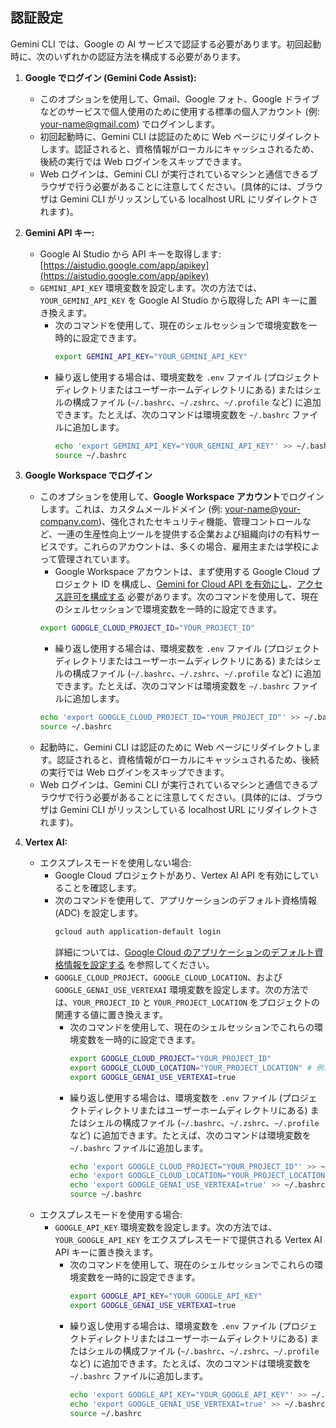 ## 認証設定

Gemini CLI では、Google の AI サービスで認証する必要があります。初回起動時に、次のいずれかの認証方法を構成する必要があります。

1.  **Google でログイン (Gemini Code Assist):**

    - このオプションを使用して、Gmail、Google フォト、Google ドライブなどのサービスで個人使用のために使用する標準の個人アカウント (例: your-name@gmail.com) でログインします。
    - 初回起動時に、Gemini CLI は認証のために Web ページにリダイレクトします。認証されると、資格情報がローカルにキャッシュされるため、後続の実行では Web ログインをスキップできます。
    - Web ログインは、Gemini CLI が実行されているマシンと通信できるブラウザで行う必要があることに注意してください。(具体的には、ブラウザは Gemini CLI がリッスンしている localhost URL にリダイレクトされます)。

2.  **Gemini API キー:**

    - Google AI Studio から API キーを取得します: [https://aistudio.google.com/app/apikey](https://aistudio.google.com/app/apikey)
    - `GEMINI_API_KEY` 環境変数を設定します。次の方法では、`YOUR_GEMINI_API_KEY` を Google AI Studio から取得した API キーに置き換えます。
      - 次のコマンドを使用して、現在のシェルセッションで環境変数を一時的に設定できます。
        ```bash
        export GEMINI_API_KEY="YOUR_GEMINI_API_KEY"
        ```
      - 繰り返し使用する場合は、環境変数を `.env` ファイル (プロジェクトディレクトリまたはユーザーホームディレクトリにある) またはシェルの構成ファイル (`~/.bashrc`、`~/.zshrc`、`~/.profile` など) に追加できます。たとえば、次のコマンドは環境変数を `~/.bashrc` ファイルに追加します。
        ```bash
        echo 'export GEMINI_API_KEY="YOUR_GEMINI_API_KEY"' >> ~/.bashrc
        source ~/.bashrc
        ```

3.  **Google Workspace でログイン**

    - このオプションを使用して、**Google Workspace アカウント**でログインします。これは、カスタムメールドメイン (例: your-name@your-company.com)、強化されたセキュリティ機能、管理コントロールなど、一連の生産性向上ツールを提供する企業および組織向けの有料サービスです。これらのアカウントは、多くの場合、雇用主または学校によって管理されています。
      - Google Workspace アカウントは、まず使用する Google Cloud プロジェクト ID を構成し、[Gemini for Cloud API を有効にし](https://cloud.google.com/gemini/docs/discover/set-up-gemini#enable-api)、[アクセス許可を構成する](https://cloud.google.com/gemini/docs/discover/set-up-gemini#grant-iam) 必要があります。次のコマンドを使用して、現在のシェルセッションで環境変数を一時的に設定できます。
      ```bash
      export GOOGLE_CLOUD_PROJECT_ID="YOUR_PROJECT_ID"
      ```
      - 繰り返し使用する場合は、環境変数を `.env` ファイル (プロジェクトディレクトリまたはユーザーホームディレクトリにある) またはシェルの構成ファイル (`~/.bashrc`、`~/.zshrc`、`~/.profile` など) に追加できます。たとえば、次のコマンドは環境変数を `~/.bashrc` ファイルに追加します。
      ```bash
      echo 'export GOOGLE_CLOUD_PROJECT_ID="YOUR_PROJECT_ID"' >> ~/.bashrc
      source ~/.bashrc
      ```
    - 起動時に、Gemini CLI は認証のために Web ページにリダイレクトします。認証されると、資格情報がローカルにキャッシュされるため、後続の実行では Web ログインをスキップできます。
    - Web ログインは、Gemini CLI が実行されているマシンと通信できるブラウザで行う必要があることに注意してください。(具体的には、ブラウザは Gemini CLI がリッスンしている localhost URL にリダイレクトされます)。

4.  **Vertex AI:**
    - エクスプレスモードを使用しない場合:
      - Google Cloud プロジェクトがあり、Vertex AI API を有効にしていることを確認します。
      - 次のコマンドを使用して、アプリケーションのデフォルト資格情報 (ADC) を設定します。
        ```bash
        gcloud auth application-default login
        ```
        詳細については、[Google Cloud のアプリケーションのデフォルト資格情報を設定する](https://cloud.google.com/docs/authentication/provide-credentials-adc) を参照してください。
      - `GOOGLE_CLOUD_PROJECT`、`GOOGLE_CLOUD_LOCATION`、および `GOOGLE_GENAI_USE_VERTEXAI` 環境変数を設定します。次の方法では、`YOUR_PROJECT_ID` と `YOUR_PROJECT_LOCATION` をプロジェクトの関連する値に置き換えます。
        - 次のコマンドを使用して、現在のシェルセッションでこれらの環境変数を一時的に設定できます。
          ```bash
          export GOOGLE_CLOUD_PROJECT="YOUR_PROJECT_ID"
          export GOOGLE_CLOUD_LOCATION="YOUR_PROJECT_LOCATION" # 例: us-central1
          export GOOGLE_GENAI_USE_VERTEXAI=true
          ```
        - 繰り返し使用する場合は、環境変数を `.env` ファイル (プロジェクトディレクトリまたはユーザーホームディレクトリにある) またはシェルの構成ファイル (`~/.bashrc`、`~/.zshrc`、`~/.profile` など) に追加できます。たとえば、次のコマンドは環境変数を `~/.bashrc` ファイルに追加します。
          ```bash
          echo 'export GOOGLE_CLOUD_PROJECT="YOUR_PROJECT_ID"' >> ~/.bashrc
          echo 'export GOOGLE_CLOUD_LOCATION="YOUR_PROJECT_LOCATION"' >> ~/.bashrc
          echo 'export GOOGLE_GENAI_USE_VERTEXAI=true' >> ~/.bashrc
          source ~/.bashrc
          ```
    - エクスプレスモードを使用する場合:
      - `GOOGLE_API_KEY` 環境変数を設定します。次の方法では、`YOUR_GOOGLE_API_KEY` をエクスプレスモードで提供される Vertex AI API キーに置き換えます。
        - 次のコマンドを使用して、現在のシェルセッションでこれらの環境変数を一時的に設定できます。
          ```bash
          export GOOGLE_API_KEY="YOUR_GOOGLE_API_KEY"
          export GOOGLE_GENAI_USE_VERTEXAI=true
          ```
        - 繰り返し使用する場合は、環境変数を `.env` ファイル (プロジェクトディレクトリまたはユーザーホームディレクトリにある) またはシェルの構成ファイル (`~/.bashrc`、`~/.zshrc`、`~/.profile` など) に追加できます。たとえば、次のコマンドは環境変数を `~/.bashrc` ファイルに追加します。
          ```bash
          echo 'export GOOGLE_API_KEY="YOUR_GOOGLE_API_KEY"' >> ~/.bashrc
          echo 'export GOOGLE_GENAI_USE_VERTEXAI=true' >> ~/.bashrc
          source ~/.bashrc
          ```